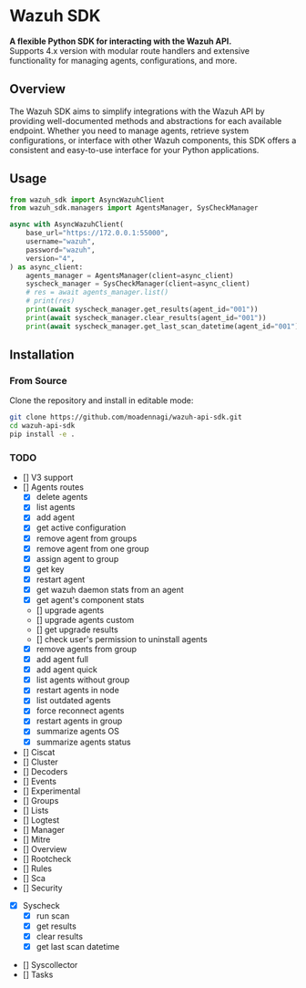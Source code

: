 # Wazuh SDK

**A flexible Python SDK for interacting with the Wazuh API.**  
Supports 4.x version with modular route handlers and extensive functionality for managing agents, configurations, and more.

## Overview

The Wazuh SDK aims to simplify integrations with the Wazuh API by providing well-documented methods and abstractions for each available endpoint. Whether you need to manage agents, retrieve system configurations, or interface with other Wazuh components, this SDK offers a consistent and easy-to-use interface for your Python applications.

## Usage

```python
from wazuh_sdk import AsyncWazuhClient
from wazuh_sdk.managers import AgentsManager, SysCheckManager

async with AsyncWazuhClient(
    base_url="https://172.0.0.1:55000",
    username="wazuh",
    password="wazuh",
    version="4",
) as async_client:
    agents_manager = AgentsManager(client=async_client)
    syscheck_manager = SysCheckManager(client=async_client)
    # res = await agents_manager.list()
    # print(res)
    print(await syscheck_manager.get_results(agent_id="001"))
    print(await syscheck_manager.clear_results(agent_id="001"))
    print(await syscheck_manager.get_last_scan_datetime(agent_id="001"))

```
## Installation

### From Source

Clone the repository and install in editable mode:

```bash
git clone https://github.com/moadennagi/wazuh-api-sdk.git
cd wazuh-api-sdk
pip install -e .
```

### TODO

- [] V3 support
- [] Agents routes
    - [x] delete agents
    - [x] list agents
    - [x] add agent
    - [x] get active configuration
    - [x] remove agent from groups
    - [x] remove agent from one group
    - [x] assign agent to group
    - [x] get key
    - [x] restart agent
    - [x] get wazuh daemon stats from an agent
    - [x] get agent's component stats
    - [] upgrade agents
    - [] upgrade agents custom
    - [] get upgrade results
    - [] check user's permission to uninstall agents
    - [x] remove agents from group
    - [x] add agent full
    - [x] add agent quick
    - [x] list agents without group
    - [x] restart agents in node
    - [x] list outdated agents
    - [x] force reconnect agents
    - [x] restart agents in group
    - [x] summarize agents OS
    - [x] summarize agents status
- [] Ciscat
- [] Cluster
- [] Decoders
- [] Events
- [] Experimental
- [] Groups
- [] Lists
- [] Logtest
- [] Manager
- [] Mitre
- [] Overview
- [] Rootcheck
- [] Rules
- [] Sca
- [] Security
- [x] Syscheck
    - [x] run scan
    - [x] get results
    - [x] clear results
    - [x] get last scan datetime
- [] Syscollector
- [] Tasks